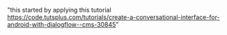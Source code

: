 "this started by applying this tutorial https://code.tutsplus.com/tutorials/create-a-conversational-interface-for-android-with-dialogflow--cms-30845" 
